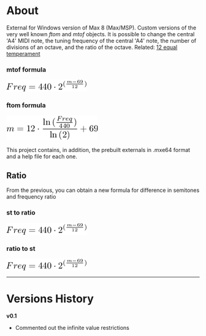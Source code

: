 # About

External for Windows version of Max 8 (Max/MSP). Custom versions of the very well known _ftom_ and _mtof_ objects. It is possible to change the central 'A4' MIDI note, the tuning frequency of the central 'A4' note, the number of divisions of an octave, and the ratio of the octave. Related: [12 equal temperament](https://en.wikipedia.org/wiki/12_equal_temperament)

### mtof formula

<img src="example/mtof.png" width="210">

### ftom formula

<img src="example/ftom.png" width="238">

This project contains, in addition, the prebuilt externals in .mxe64 format and a help file for each one.

## Ratio

From the previous, you can obtain a new formula for difference in semitones and frequency ratio

### st to ratio

<img src="example/mtof.png" width="210">

### ratio to st

<img src="example/mtof.png" width="210">

------------------------------------------------------

# Versions History

**v0.1**
- Commented out the infinite value restrictions
